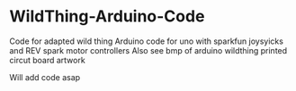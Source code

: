 # WildThing-Arduino-Code
Code for adapted wild thing
Arduino code for uno with sparkfun joysyicks and REV spark motor controllers
Also see bmp of arduino wildthing printed circut board artwork 

Will add code asap
